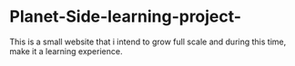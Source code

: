 # Planet-Side-learning-project-
This is a small website that i intend to grow full scale and during this time, make it a learning experience.

